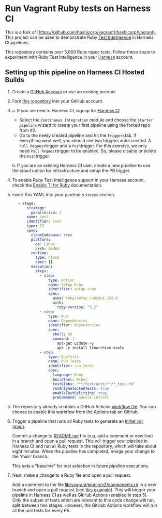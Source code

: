 # Run Vagrant Ruby tests on Harness CI

This is a fork of [https://github.com/hashicorp/vagrant](hashicorp/vagrant). This project can be used to demonstrate Ruby [Test Intelligence](https://developer.harness.io/docs/category/test-intelligence) in Harness CI pipelines.

This repository contains over 5,000 Ruby rspec tests. Follow these steps to experiment with Ruby Test Intelligence in your [Harness](https://www.harness.io/) account.

## Setting up this pipeline on Harness CI Hosted Builds

1. Create a [GitHub Account](https://github.com) or use an existing account

2. Fork [this repository](https://github.com/harness-community/vagrant/fork) into your GitHub account

3.
    a. If you are new to Harness CI, signup for [Harness CI](https://app.harness.io/auth/#/signup)
      * Select the `Continuous Integration` module and choose the `Starter pipeline` wizard to create your first pipeline using the forked repo from #2.
      * Go to the newly created pipeline and hit the `Triggers`tab. If everything went well, you should see two triggers auto-created. A `Pull Request`trigger and a `Push`trigger. For this exercise, we only need `Pull Request`trigger to be enabled. So, please disable or delete the `Push`trigger.
   
    b. If you are an existing Harness CI user, create a new pipeline to use the cloud option for infrastructure and setup the PR trigger.

4. To enable Ruby Test Intelligence support in your Harness account, check the [Enable TI for Ruby](https://developer.harness.io/docs/continuous-integration/use-ci/run-tests/test-intelligence/ti-for-ruby/) documentation.

5. Insert this YAML into your pipeline's `stages` section.

```yaml
      - stage:
          strategy:
            parallelism: 2
          name: test
          identifier: test
          type: CI
          spec:
            cloneCodebase: true
            platform:
              os: Linux
              arch: Amd64
            runtime:
              type: Cloud
              spec: {}
            execution:
              steps:
                - step:
                    type: Action
                    name: Setup Ruby
                    identifier: setup_ruby
                    spec:
                      uses: ruby/setup-ruby@v1.152.0
                      with:
                        ruby-version: "3.2"
                - step:
                    type: Run
                    name: Dependencies
                    identifier: dependencies
                    spec:
                      shell: Sh
                      command: |-
                        apt-get update -y
                        apt -y install libarchive-tools
                - step:
                    type: RunTests
                    name: Run Tests
                    identifier: run_tests
                    spec:
                      language: Ruby
                      buildTool: Rspec
                      testGlobs: "**/test/unit/**/*_test.rb"
                      runOnlySelectedTests: true
                      enableTestSplitting: true
                      preCommand: bundle install
```

5. The repository already contains a GitHub Actions [workflow file](../.github/workflows/demo.yml). You can choose to enable this workflow from the Actions tab on GitHub.

6. Trigger a pipeline that runs all Ruby tests to generate an [initial call graph](https://developer.harness.io/docs/continuous-integration/use-ci/run-tests/set-up-test-intelligence/#generate-the-initial-call-graph).

   Commit a change to [README.md](../README.md) file (e.g. add a comment or new line) in a branch and open a pull request. This will trigger your pipeline in Harness CI and run all Ruby tests in the repository, which will take about eight minutes. When the pipeline has completed, merge your change to the 'main' branch.

   This sets a "baseline" for test selection in future pipeline executions.

7. Next, make a change to a Ruby file and open a pull request.

   Add a comment to the file [lib/vagrant/plugin/v2/components.rb](../lib/vagrant/plugin/v2/components.rb) in a new branch and open a pull request (see [this example](https://github.com/harness-community/vagrant/pull/3/files)). This will trigger your pipeline in Harness CI as well as GitHub Actions (enabled in step 5). Only the subset of tests which are relevant to this code change will run, split between two stages. However, the GitHub Actions workflow will run all the unit tests for every PR.
